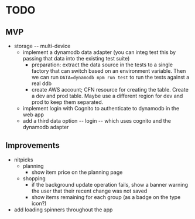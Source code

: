 # TODO

## MVP
- storage -- multi-device
  - implement a dynamodb data adapter (you can integ test this by passing that
    data into the existing test suite)
      - preparation: extract the data source in the tests to a single factory
        that can switch based on an environment variable. Then we can run
        `DATA=dynamodb npm run test` to run the tests against a real ddb
      - create AWS account; CFN resource for creating the table. Create a dev
        and prod table. Maybe use a different region for dev and prod to keep
        them separated.
  - implement login with Cognito to authenticate to dynamodb in the web app
  - add a third data option -- login -- which uses cognito and the dynamodb
    adapter

## Improvements
- nitpicks
  - planning
    - show item price on the planning page
  - shopping
    - if the background update operation fails, show a banner warning the user
      that their recent change was not saved
    - show items remaining for each group (as a badge on the type icon?)
- add loading spinners throughout the app
